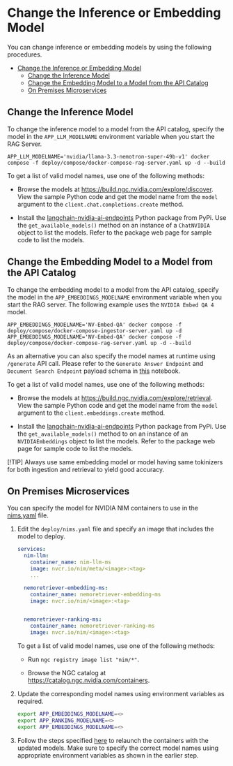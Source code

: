 <!--
  SPDX-FileCopyrightText: Copyright (c) 2025 NVIDIA CORPORATION & AFFILIATES. All rights reserved.
  SPDX-License-Identifier: Apache-2.0
-->

# Change the Inference or Embedding Model

You can change inference or embedding models by using the following procedures.

- [Change the Inference or Embedding Model](#change-the-inference-or-embedding-model)
  - [Change the Inference Model](#change-the-inference-model)
  - [Change the Embedding Model to a Model from the API Catalog](#change-the-embedding-model-to-a-model-from-the-api-catalog)
  - [On Premises Microservices](#on-premises-microservices)



## Change the Inference Model

To change the inference model to a model from the API catalog,
specify the model in the `APP_LLM_MODELNAME` environment variable when you start the RAG Server.

```console
APP_LLM_MODELNAME='nvidia/llama-3.3-nemotron-super-49b-v1' docker compose -f deploy/compose/docker-compose-rag-server.yaml up -d --build
```

To get a list of valid model names, use one of the following methods:

- Browse the models at <https://build.ngc.nvidia.com/explore/discover>.
  View the sample Python code and get the model name from the `model` argument to the `client.chat.completions.create` method.

- Install the [langchain-nvidia-ai-endpoints](https://pypi.org/project/langchain-nvidia-ai-endpoints/) Python package from PyPi.
  Use the `get_available_models()` method on an instance of a `ChatNVIDIA` object to list the models.
  Refer to the package web page for sample code to list the models.



## Change the Embedding Model to a Model from the API Catalog

To change the embedding model to a model from the API catalog,
specify the model in the `APP_EMBEDDINGS_MODELNAME` environment variable when you start the RAG server.
The following example uses the `NVIDIA Embed QA 4` model.

```console
APP_EMBEDDINGS_MODELNAME='NV-Embed-QA' docker compose -f deploy/compose/docker-compose-ingestor-server.yaml up -d
APP_EMBEDDINGS_MODELNAME='NV-Embed-QA' docker compose -f deploy/compose/docker-compose-rag-server.yaml up -d --build
```

As an alternative you can also specify the model names at runtime using `/generate` API call. Please refer to the `Generate Answer Endpoint` and `Document Search Endpoint` payload schema in [this](../notebooks/retriever_api_usage.ipynb) notebook.

To get a list of valid model names, use one of the following methods:

- Browse the models at <https://build.ngc.nvidia.com/explore/retrieval>.
  View the sample Python code and get the model name from the `model` argument to the `client.embeddings.create` method.

- Install the [langchain-nvidia-ai-endpoints](https://pypi.org/project/langchain-nvidia-ai-endpoints/) Python package from PyPi.
  Use the `get_available_models()` method to on an instance of an `NVIDIAEmbeddings` object to list the models.
  Refer to the package web page for sample code to list the models.

[!TIP] Always use same embedding model or model having same tokinizers for both ingestion and retrieval to yield good accuracy.

## On Premises Microservices

You can specify the model for NVIDIA NIM containers to use in the [nims.yaml](../deploy/compose/nims.yaml) file.

1. Edit the `deploy/nims.yaml` file and specify an image that includes the model to deploy.

   ```yaml
   services:
     nim-llm:
       container_name: nim-llm-ms
       image: nvcr.io/nim/meta/<image>:<tag>
       ...

     nemoretriever-embedding-ms:
       container_name: nemoretriever-embedding-ms
       image: nvcr.io/nim/<image>:<tag>


     nemoretriever-ranking-ms:
       container_name: nemoretriever-ranking-ms
       image: nvcr.io/nim/<image>:<tag>
   ```

   To get a list of valid model names, use one of the following methods:

   - Run `ngc registry image list "nim/*"`.

   - Browse the NGC catalog at <https://catalog.ngc.nvidia.com/containers>.

2. Update the corresponding model names using environment variables as required.
   ```bash
   export APP_EMBEDDINGS_MODELNAME=<>
   export APP_RANKING_MODELNAME=<>
   export APP_EMBEDDINGS_MODELNAME=<>
   ```

3. Follow the steps specified [here](quickstart.md#start-using-on-prem-models) to relaunch the containers with the updated models. Make sure to specify the correct model names using appropriate environment variables as shown in the earlier step.
